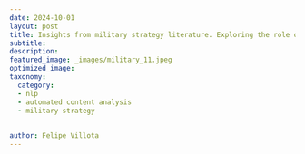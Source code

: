 ```yaml
---
date: 2024-10-01
layout: post
title: Insights from military strategy literature. Exploring the role of strategy in 4 popular works available in the Gutenberg Project.
subtitle: 
description: 
featured_image: _images/military_11.jpeg
optimized_image: 
taxonomy:
  category:
  - nlp
  - automated content analysis
  - military strategy 
  
 
author: Felipe Villota 
---
```

